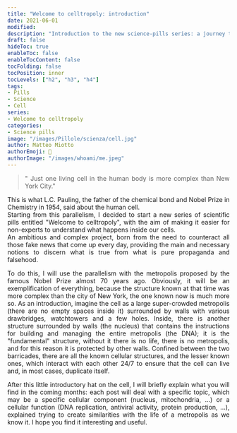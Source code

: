 ```yaml
---
title: "Welcome to celltropoly: introduction"
date: 2021-06-01
modified: 
description: "Introduction to the new science-pills series: a journey through that metropoly that is called cell"
draft: false
hideToc: true
enableToc: false
enableTocContent: false
tocFolding: false
tocPosition: inner
tocLevels: ["h2", "h3", "h4"]
tags:
- Pills
- Science
- Cell
series:
- Welcome to celltropoly
categories:
- Science pills
image: "/images/Pillole/scienza/cell.jpg"
author: Matteo Miotto
authorEmoji: 🤖
authorImage: "/images/whoami/me.jpeg"
---
```

<div style="text-align: justify;">

>" Just one living cell in the human body is more complex than New York City."

This is what L.C. Pauling, the father of the chemical bond and Nobel Prize in Chemistry in 1954, said about the human cell.  
Starting from this parallelism, I decided to start a new series of scientific pills entitled "Welcome to celltropoly", with the aim of making it easier for non-experts to understand what happens inside our cells.  
An ambitious and complex project, born from the need to counteract all those fake news that come up every day, providing the main and necessary notions to discern what is true from what is pure propaganda and falsehood.

To do this, I will use the parallelism with the metropolis proposed by the famous Nobel Prize almost 70 years ago. Obviously, it will be an exemplification of everything, because the structure known at that time was more complex than the city of New York, the one known now is much more so.
As an introduction, imagine the cell as a large super-crowded metropolis (there are no empty spaces inside it) surrounded by walls with various drawbridges, watchtowers and a few holes.
Inside, there is another structure surrounded by walls (the nucleus) that contains the instructions for building and managing the entire metropolis (the DNA); it is the "fundamental" structure, without it there is no life, there is no metropolis, and for this reason it is protected by other walls. Confined between the two barricades, there are all the known cellular structures, and the lesser known ones, which interact with each other 24/7 to ensure that the cell can live and, in most cases, duplicate itself.

After this little introductory hat on the cell, I will briefly explain what you will find in the coming months: each post will deal with a specific topic, which may be a specific cellular component (nucleus, mitochondria, ...) or a cellular function (DNA replication, antiviral activity, protein production, ...), explained trying to create similarities with the life of a metropolis as we know it.
I hope you find it interesting and useful.

</div>
